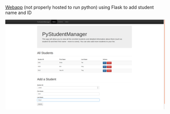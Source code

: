 [Webapp](https://qwyeow.github.io/PluralSight/) (not properly hosted to run python) using Flask to add student name and ID


![alt text](https://github.com/qwyeow/PluralSight/blob/master/webapp/studentmanagerwebpage.png)
